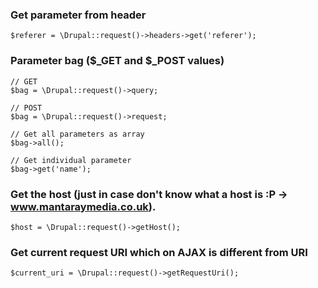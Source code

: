### Get parameter from header
```
$referer = \Drupal::request()->headers->get('referer');
```

### Parameter bag ($_GET and $_POST values)
```
// GET
$bag = \Drupal::request()->query;

// POST
$bag = \Drupal::request()->request;

// Get all parameters as array
$bag->all();

// Get individual parameter
$bag->get('name');

```

### Get the host (just in case don't know what a host is :P -> www.mantaraymedia.co.uk).
```
$host = \Drupal::request()->getHost();
```

### Get current request URI which on AJAX is different from URI
```
$current_uri = \Drupal::request()->getRequestUri();
```
